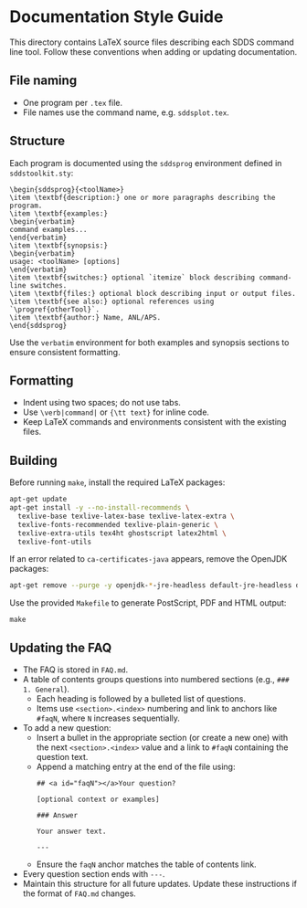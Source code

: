 # Documentation Style Guide

This directory contains LaTeX source files describing each SDDS command line tool. Follow these conventions when adding or updating documentation.

## File naming
- One program per `.tex` file.
- File names use the command name, e.g. `sddsplot.tex`.

## Structure
Each program is documented using the `sddsprog` environment defined in `sddstoolkit.sty`:

```
\begin{sddsprog}{<toolName>}
\item \textbf{description:} one or more paragraphs describing the program.
\item \textbf{examples:}
\begin{verbatim}
command examples...
\end{verbatim}
\item \textbf{synopsis:}
\begin{verbatim}
usage: <toolName> [options]
\end{verbatim}
\item \textbf{switches:} optional `itemize` block describing command-line switches.
\item \textbf{files:} optional block describing input or output files.
\item \textbf{see also:} optional references using `\progref{otherTool}`.
\item \textbf{author:} Name, ANL/APS.
\end{sddsprog}
```

Use the `verbatim` environment for both examples and synopsis sections to ensure consistent formatting.

## Formatting
- Indent using two spaces; do not use tabs.
- Use `\verb|command|` or `{\tt text}` for inline code.
- Keep LaTeX commands and environments consistent with the existing files.

## Building
Before running `make`, install the required LaTeX packages:

```bash
apt-get update
apt-get install -y --no-install-recommends \
  texlive-base texlive-latex-base texlive-latex-extra \
  texlive-fonts-recommended texlive-plain-generic \
  texlive-extra-utils tex4ht ghostscript latex2html \
  texlive-font-utils
```

If an error related to `ca-certificates-java` appears, remove the OpenJDK packages:

```bash
apt-get remove --purge -y openjdk-*-jre-headless default-jre-headless default-jre
```

Use the provided `Makefile` to generate PostScript, PDF and HTML output:

```
make
```

## Updating the FAQ

- The FAQ is stored in `FAQ.md`.
- A table of contents groups questions into numbered sections (e.g., `### 1. General`).
  - Each heading is followed by a bulleted list of questions.
  - Items use `<section>.<index>` numbering and link to anchors like `#faqN`, where `N` increases sequentially.
- To add a new question:
  - Insert a bullet in the appropriate section (or create a new one) with the next `<section>.<index>` value and a link to `#faqN` containing the question text.
  - Append a matching entry at the end of the file using:
    ```
    ## <a id="faqN"></a>Your question?

    [optional context or examples]

    ### Answer

    Your answer text.

    ---
    ```
  - Ensure the `faqN` anchor matches the table of contents link.
- Every question section ends with `---`.
- Maintain this structure for all future updates. Update these instructions if the format of `FAQ.md` changes.

